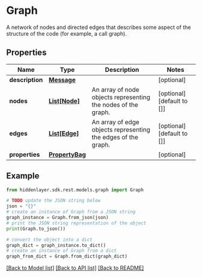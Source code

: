 # Graph

A network of nodes and directed edges that describes some aspect of the structure of the code (for example, a call graph).

## Properties

Name | Type | Description | Notes
------------ | ------------- | ------------- | -------------
**description** | [**Message**](Message.md) |  | [optional] 
**nodes** | [**List[Node]**](Node.md) | An array of node objects representing the nodes of the graph. | [optional] [default to []]
**edges** | [**List[Edge]**](Edge.md) | An array of edge objects representing the edges of the graph. | [optional] [default to []]
**properties** | [**PropertyBag**](PropertyBag.md) |  | [optional] 

## Example

```python
from hiddenlayer.sdk.rest.models.graph import Graph

# TODO update the JSON string below
json = "{}"
# create an instance of Graph from a JSON string
graph_instance = Graph.from_json(json)
# print the JSON string representation of the object
print(Graph.to_json())

# convert the object into a dict
graph_dict = graph_instance.to_dict()
# create an instance of Graph from a dict
graph_from_dict = Graph.from_dict(graph_dict)
```
[[Back to Model list]](../README.md#documentation-for-models) [[Back to API list]](../README.md#documentation-for-api-endpoints) [[Back to README]](../README.md)


